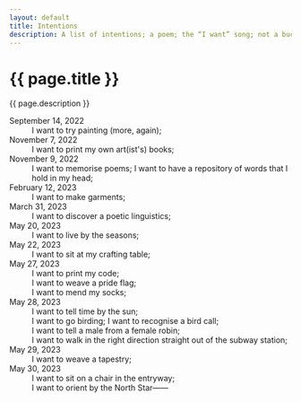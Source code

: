 ```yaml
---
layout: default
title: Intentions
description: A list of intentions; a poem; the “I want” song; not a bucket list——
---
```


<div class="intro">
  <h1>{{ page.title }}</h1>
  <div>
    <p>{{ page.description }}</p>
  </div>
</div>
<main>
  <div class="section">
    <dl class="intentions">
      <div>
        <dt>September 14, 2022</dt>
        <dd>I want to try painting (more, again);</dd>
      </div>
      <div>
        <dt>November 7, 2022</dt>
        <dd>I want to print my own art(ist's) books;</dd>
      </div>
      <div>
        <dt>November 9, 2022</dt>
        <dd>I want to memorise poems; I want to have a repository of words that I hold in my head;</dd>
      </div>
      <div>
        <dt>February 12, 2023</dt>
        <dd>I want to make garments;</dd>
      </div>
      <div>
        <dt>March 31, 2023</dt>
        <dd>I want to discover a poetic linguistics;</dd>
      </div>
      <div>
        <dt>May 20, 2023</dt>
        <dd>I want to live by the seasons;</dd>
      </div>
      <div>
        <dt>May 22, 2023</dt>
        <dd>I want to sit at my crafting table;</dd>
      </div>
      <div>
        <dt>May 27, 2023</dt>
        <div>
          <dd>I want to print my code;</dd>
          <dd>I want to weave a pride flag;</dd>
          <dd>I want to mend my socks;</dd>
        </div>
      </div>
      <div>
        <dt>May 28, 2023</dt>
        <div>
          <dd>I want to tell time by the sun;</dd>
          <dd>I want to go birding; I want to recognise a bird call;</dd>
          <dd>I want to tell a male from a female robin;</dd>
          <dd>I want to walk in the right direction straight out of the subway station;</dd>
        </div>
      </div>
      <div>
        <dt>May 29, 2023</dt>
        <dd>I want to weave a tapestry;</dd>
      </div>
      <div>
        <dt>May 30, 2023</dt>
        <div>
          <dd>I want to sit on a chair in the entryway;</dd>
          <dd>I want to orient by the North Star——</dd>
        </div>
      </div>
    </dl>
  </div>
</main>